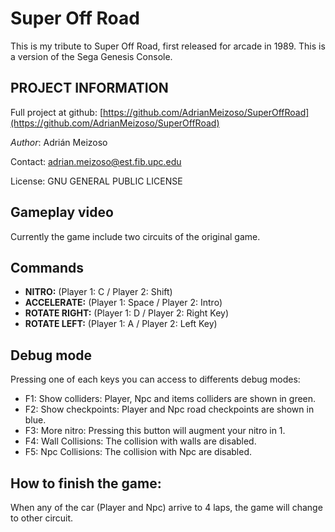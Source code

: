 # Super Off Road

This is my tribute to Super Off Road, first released for arcade in 1989. This is a version of the Sega Genesis Console.

## PROJECT INFORMATION

Full project at github: [https://github.com/AdrianMeizoso/SuperOffRoad](https://github.com/AdrianMeizoso/SuperOffRoad) 

*Author*: Adrián Meizoso

Contact: adrian.meizoso@est.fib.upc.edu

License: GNU GENERAL PUBLIC LICENSE

## Gameplay video

Currently the game include two circuits of the original game.

## Commands

* **NITRO:** (Player 1: C / Player 2: Shift)
* **ACCELERATE:** (Player 1: Space / Player 2: Intro)
* **ROTATE RIGHT:** (Player 1: D / Player 2: Right Key)
* **ROTATE LEFT:** (Player 1: A / Player 2: Left Key)

## Debug mode
Pressing one of each keys you can access to differents debug modes:

* F1: Show colliders: Player, Npc and items colliders are shown in green.
* F2: Show checkpoints: Player and Npc road checkpoints are shown in blue.
* F3: More nitro: Pressing this button will augment your nitro in 1.
* F4: Wall Collisions: The collision with walls are disabled.
* F5: Npc Collisions: The collision with Npc are disabled.

## How to finish the game:

When any of the car (Player and Npc) arrive to 4 laps, the game will change to other circuit.
